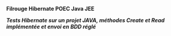 __Filrouge Hibernate POEC Java JEE__

__*Tests Hibernate sur un projet JAVA, méthodes Create et Read implémentée et envoi en BDD réglé*__

